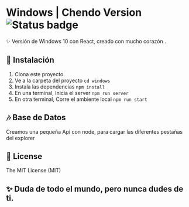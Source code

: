 # Windows | Chendo Version ![Status badge](https://img.shields.io/badge/status-in%70progress-green)

✨ Versión de Windows 10 con React, creado con mucho corazón .


## 🚀 Instalación
1. Clona este proyecto.
2. Ve a la carpeta del proyecto
`cd windows`
3. Instala las dependencias
`npm install`
4. En una terminal, Inicia el server
`npm run server`
6. En otra terminal, Corre el ambiente local
`npm run start`

## 🎶 Base de Datos
Creamos una pequeña Api con node, para cargar las diferentes pestañas del explorer

## 🧾 License
The MIT License (MIT)

## ✨ Duda de todo el mundo, pero nunca dudes de ti.